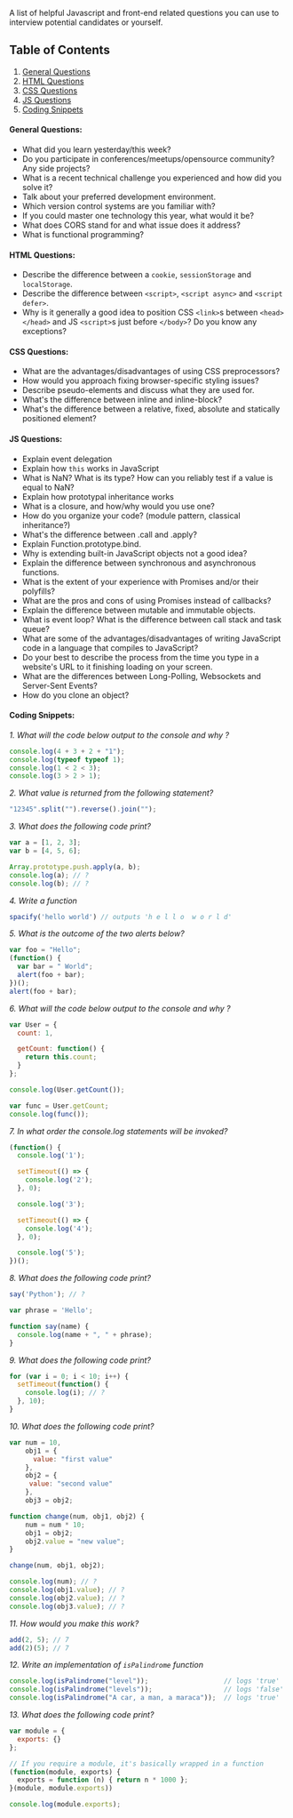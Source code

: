 A list of helpful Javascript and front-end related questions you can use to interview potential candidates or yourself.

## Table of Contents

  1. [General Questions](#general-questions)
  1. [HTML Questions](#html-questions)
  1. [CSS Questions](#css-questions)
  1. [JS Questions](#js-questions)
  1. [Coding Snippets](#coding-questions)

#### General Questions:

* What did you learn yesterday/this week?
* Do you participate in conferences/meetups/opensource community? Any side projects?
* What is a recent technical challenge you experienced and how did you solve it?
* Talk about your preferred development environment.
* Which version control systems are you familiar with?
* If you could master one technology this year, what would it be?
* What does CORS stand for and what issue does it address?
* What is functional programming?

#### HTML Questions:

* Describe the difference between a `cookie`, `sessionStorage` and `localStorage`.
* Describe the difference between `<script>`, `<script async>` and `<script defer>`.
* Why is it generally a good idea to position CSS `<link>`s between `<head></head>` and JS `<script>`s just before `</body>`? Do you know any exceptions?

#### CSS Questions:

* What are the advantages/disadvantages of using CSS preprocessors?
* How would you approach fixing browser-specific styling issues?
* Describe pseudo-elements and discuss what they are used for.
* What's the difference between inline and inline-block?
* What's the difference between a relative, fixed, absolute and statically positioned element?

#### JS Questions:

* Explain event delegation
* Explain how `this` works in JavaScript
* What is NaN? What is its type? How can you reliably test if a value is equal to NaN?
* Explain how prototypal inheritance works
* What is a closure, and how/why would you use one?
* How do you organize your code? (module pattern, classical inheritance?)
* What's the difference between .call and .apply?
* Explain Function.prototype.bind.
* Why is extending built-in JavaScript objects not a good idea?
* Explain the difference between synchronous and asynchronous functions.
* What is the extent of your experience with Promises and/or their polyfills?
* What are the pros and cons of using Promises instead of callbacks?
* Explain the difference between mutable and immutable objects.
* What is event loop? What is the difference between call stack and task queue?
* What are some of the advantages/disadvantages of writing JavaScript code in a language that compiles to JavaScript?
* Do your best to describe the process from the time you type in a website's URL to it finishing loading on your screen.
* What are the differences between Long-Polling, Websockets and Server-Sent Events?
* How do you clone an object?

#### Coding Snippets:

*1. What will the code below output to the console and why ?*
```javascript
console.log(4 + 3 + 2 + "1");
console.log(typeof typeof 1);
console.log(1 < 2 < 3);
console.log(3 > 2 > 1);
```

*2. What value is returned from the following statement?*
```javascript
"12345".split("").reverse().join("");
```

*3. What does the following code print?*
```javascript
var a = [1, 2, 3];
var b = [4, 5, 6];

Array.prototype.push.apply(a, b);
console.log(a); // ?
console.log(b); // ?
```

*4. Write a function*
```javascript
spacify('hello world') // outputs 'h e l l o  w o r l d'
```

*5. What is the outcome of the two alerts below?*
```javascript
var foo = "Hello";
(function() {
  var bar = " World";
  alert(foo + bar);
})();
alert(foo + bar);
```

*6. What will the code below output to the console and why ?*
```javascript
var User = {
  count: 1,

  getCount: function() {
    return this.count;
  }
};

console.log(User.getCount());

var func = User.getCount;
console.log(func());
```

*7. In what order the console.log statements will be invoked?*
```javascript
(function() {
  console.log('1');

  setTimeout(() => {
    console.log('2');
  }, 0);

  console.log('3');

  setTimeout(() => {
    console.log('4');
  }, 0);

  console.log('5');
})();
```

*8. What does the following code print?*
```javascript
say('Python'); // ?

var phrase = 'Hello';

function say(name) {
  console.log(name + ", " + phrase);
}
```

*9. What does the following code print?*
```javascript
for (var i = 0; i < 10; i++) {
  setTimeout(function() {
    console.log(i); // ?
  }, 10);
}
```

*10. What does the following code print?*
```javascript
var num = 10,
    obj1 = {
      value: "first value"
    },
    obj2 = {
     value: "second value"
    },
    obj3 = obj2;

function change(num, obj1, obj2) {
    num = num * 10;
    obj1 = obj2;
    obj2.value = "new value";
}

change(num, obj1, obj2);

console.log(num); // ?
console.log(obj1.value); // ?
console.log(obj2.value); // ?
console.log(obj3.value); // ?
```

*11. How would you make this work?*
```javascript
add(2, 5); // 7
add(2)(5); // 7
```

*12. Write an implementation of `isPalindrome` function*
```javascript
console.log(isPalindrome("level"));                   // logs 'true'
console.log(isPalindrome("levels"));                  // logs 'false'
console.log(isPalindrome("A car, a man, a maraca"));  // logs 'true'
```

*13. What does the following code print?*
```javascript
var module = {
  exports: {}
};

// If you require a module, it's basically wrapped in a function
(function(module, exports) {
  exports = function (n) { return n * 1000 };
}(module, module.exports))

console.log(module.exports);
```

